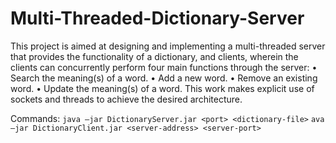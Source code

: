 # Multi-Threaded-Dictionary-Server
This project is aimed at designing and implementing a multi-threaded server that provides the functionality of a dictionary, and clients, wherein the clients can concurrently perform four main functions through the server:
• Search the meaning(s) of a word.
• Add a new word.
• Remove an existing word.
• Update the meaning(s) of a word.
This work makes explicit use of sockets and threads to achieve the desired architecture.

Commands:
```java –jar DictionaryServer.jar <port> <dictionary-file>```
```ava –jar DictionaryClient.jar <server-address> <server-port>```
